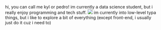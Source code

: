 hi, you can call me kyl or pedro!
im currently a data science student, but i really enjoy programming and tech stuff.
<img src="https://i.imgur.com/edKuqPI.gif">
im currently into low-level typa things, but i like to explore a bit of everything (except front-end, i usually just do it cuz i need to)
